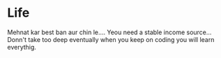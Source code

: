 # Life

Mehnat kar best ban aur chin le....
Yeou need a stable income source...
Donn't take too deep eventually when you keep on coding you will learn everythig.
